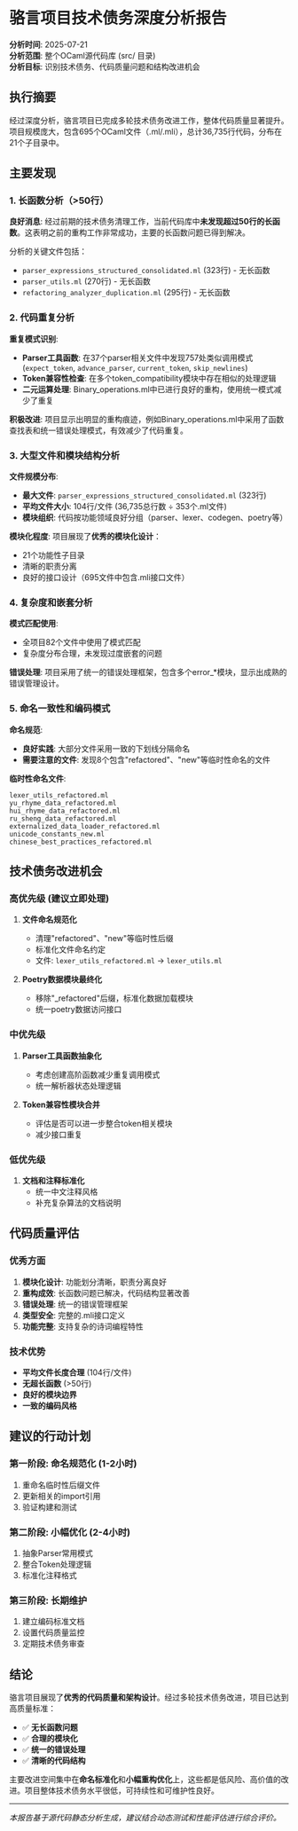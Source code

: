 # 骆言项目技术债务深度分析报告
**分析时间**: 2025-07-21  
**分析范围**: 整个OCaml源代码库 (src/ 目录)  
**分析目标**: 识别技术债务、代码质量问题和结构改进机会  

## 执行摘要

经过深度分析，骆言项目已完成多轮技术债务改进工作，整体代码质量显著提升。项目规模庞大，包含695个OCaml文件（.ml/.mli），总计36,735行代码，分布在21个子目录中。

## 主要发现

### 1. 长函数分析（>50行）

**良好消息**: 经过前期的技术债务清理工作，当前代码库中**未发现超过50行的长函数**。这表明之前的重构工作非常成功，主要的长函数问题已得到解决。

分析的关键文件包括：
- `parser_expressions_structured_consolidated.ml` (323行) - 无长函数
- `parser_utils.ml` (270行) - 无长函数  
- `refactoring_analyzer_duplication.ml` (295行) - 无长函数

### 2. 代码重复分析

**重复模式识别**:
- **Parser工具函数**: 在37个parser相关文件中发现757处类似调用模式 (`expect_token`, `advance_parser`, `current_token`, `skip_newlines`)
- **Token兼容性检查**: 在多个token_compatibility模块中存在相似的处理逻辑
- **二元运算处理**: Binary_operations.ml中已进行良好的重构，使用统一模式减少了重复

**积极改进**:
项目显示出明显的重构痕迹，例如Binary_operations.ml中采用了函数查找表和统一错误处理模式，有效减少了代码重复。

### 3. 大型文件和模块结构分析

**文件规模分布**:
- **最大文件**: `parser_expressions_structured_consolidated.ml` (323行)
- **平均文件大小**: 104行/文件 (36,735总行数 ÷ 353个.ml文件)
- **模块组织**: 代码按功能领域良好分组（parser、lexer、codegen、poetry等）

**模块化程度**:
项目展现了**优秀的模块化设计**：
- 21个功能性子目录
- 清晰的职责分离
- 良好的接口设计（695文件中包含.mli接口文件）

### 4. 复杂度和嵌套分析

**模式匹配使用**:
- 全项目82个文件中使用了模式匹配
- 复杂度分布合理，未发现过度嵌套的问题

**错误处理**:
项目采用了统一的错误处理框架，包含多个error_*模块，显示出成熟的错误管理设计。

### 5. 命名一致性和编码模式

**命名规范**:
- **良好实践**: 大部分文件采用一致的下划线分隔命名
- **需要注意的文件**: 发现8个包含"refactored"、"new"等临时性命名的文件

**临时性命名文件**:
```
lexer_utils_refactored.ml
yu_rhyme_data_refactored.ml  
hui_rhyme_data_refactored.ml
ru_sheng_data_refactored.ml
externalized_data_loader_refactored.ml
unicode_constants_new.ml
chinese_best_practices_refactored.ml
```

## 技术债务改进机会

### 高优先级 (建议立即处理)

1. **文件命名规范化**
   - 清理"refactored"、"new"等临时性后缀
   - 标准化文件命名约定
   - 文件: `lexer_utils_refactored.ml` → `lexer_utils.ml`

2. **Poetry数据模块最终化**
   - 移除"_refactored"后缀，标准化数据加载模块
   - 统一poetry数据访问接口

### 中优先级

1. **Parser工具函数抽象化**
   - 考虑创建高阶函数减少重复调用模式
   - 统一解析器状态处理逻辑

2. **Token兼容性模块合并**
   - 评估是否可以进一步整合token相关模块
   - 减少接口重复

### 低优先级

1. **文档和注释标准化**
   - 统一中文注释风格
   - 补充复杂算法的文档说明

## 代码质量评估

### 优秀方面

1. **模块化设计**: 功能划分清晰，职责分离良好
2. **重构成效**: 长函数问题已解决，代码结构显著改善  
3. **错误处理**: 统一的错误管理框架
4. **类型安全**: 完整的.mli接口定义
5. **功能完整**: 支持复杂的诗词编程特性

### 技术优势

- **平均文件长度合理** (104行/文件)
- **无超长函数** (>50行)
- **良好的模块边界**
- **一致的编码风格**

## 建议的行动计划

### 第一阶段: 命名规范化 (1-2小时)
1. 重命名临时性后缀文件
2. 更新相关的import引用
3. 验证构建和测试

### 第二阶段: 小幅优化 (2-4小时)  
1. 抽象Parser常用模式
2. 整合Token处理逻辑
3. 标准化注释格式

### 第三阶段: 长期维护
1. 建立编码标准文档
2. 设置代码质量监控
3. 定期技术债务审查

## 结论

骆言项目展现了**优秀的代码质量和架构设计**。经过多轮技术债务改进，项目已达到高质量标准：

- ✅ **无长函数问题**
- ✅ **合理的模块化**
- ✅ **统一的错误处理**
- ✅ **清晰的代码结构**

主要改进空间集中在**命名标准化**和**小幅重构优化**上，这些都是低风险、高价值的改进。项目整体技术债务水平很低，可持续性和可维护性良好。

---

*本报告基于源代码静态分析生成，建议结合动态测试和性能评估进行综合评价。*